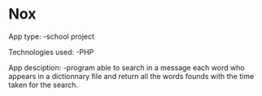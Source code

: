 # Nox

App type:
-school project

Technologies used:
-PHP

App desciption:
-program able to search in a message each word who appears in a dictionnary file and return all the words founds with the time taken for the search.

